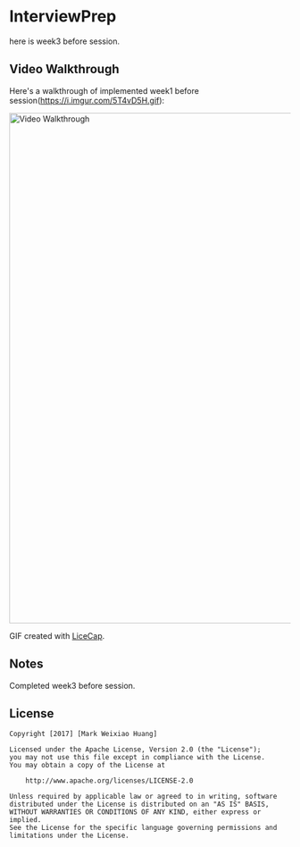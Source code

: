 # InterviewPrep
here is week3 before session.

## Video Walkthrough

Here's a walkthrough of implemented week1 before session(https://i.imgur.com/5T4vD5H.gif):

<img src='https://i.imgur.com/5T4vD5H.gif' title='Video Walkthrough' width='914' alt='Video Walkthrough' />

GIF created with [LiceCap](http://www.cockos.com/licecap/).

## Notes

Completed week3 before session.



## License

    Copyright [2017] [Mark Weixiao Huang]

    Licensed under the Apache License, Version 2.0 (the "License");
    you may not use this file except in compliance with the License.
    You may obtain a copy of the License at

        http://www.apache.org/licenses/LICENSE-2.0

    Unless required by applicable law or agreed to in writing, software
    distributed under the License is distributed on an "AS IS" BASIS,
    WITHOUT WARRANTIES OR CONDITIONS OF ANY KIND, either express or implied.
    See the License for the specific language governing permissions and
    limitations under the License.
